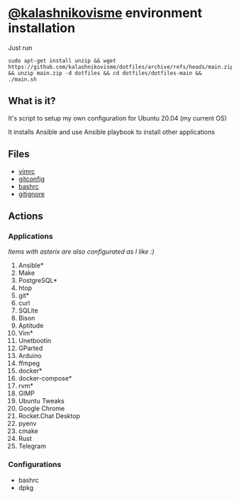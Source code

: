 # [@kalashnikovisme](github.com/kalashnikovisme) environment installation

Just run

```
sudo apt-get install unzip && wget https://github.com/kalashnikovisme/dotfiles/archive/refs/heads/main.zip && unzip main.zip -d dotfiles && cd dotfiles/dotfiles-main && ./main.sh
```

## What is it?

It's script to setup my own configuration for Ubuntu 20.04 (my current OS)

It installs Ansible and use Ansible playbook to install other applications

## Files

* [vimrc](https://github.com/kalashnikovisme/dotfiles/blob/master/files/vimrc)
* [gitconfig](https://github.com/kalashnikovisme/dotfiles/blob/master/files/.gitconfig)
* [bashrc](https://github.com/kalashnikovisme/dotfiles/blob/master/files/bashrc)
* [gitignore](https://github.com/kalashnikovisme/dotfiles/blob/master/files/gitignore)

## Actions

### Applications

*Items with asterix are also configurated as I like :)*

1. Ansible*
2. Make
3. PostgreSQL*
4. htop
5. git*
6. curl
7. SQLite
8. Bison
9. Aptitude
10. Vim*
11. Unetbootin
12. GParted
13. Arduino
14. ffmpeg
15. docker*
16. docker-compose*
17. rvm*
18. GIMP
19. Ubuntu Tweaks
20. Google Chrome
21. Rocket.Chat Desktop
22. pyenv
23. cmake
24. Rust
25. Telegram

### Configurations

* bashrc
* dpkg
